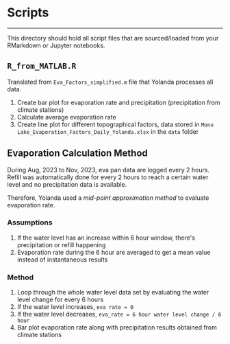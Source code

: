 # Scripts

---

This directory should hold all script files that are sourced/loaded from your RMarkdown or Jupyter notebooks.

## `R_from_MATLAB.R`

Translated from `Eva_Factors_simplified.m` file that Yolanda processes all data. 

1. Create bar plot for evaporation rate and precipitation (precipitation from climate stations)
2. Calculate average evaporation rate
3. Create line plot for different topographical factors, data stored in  `Mono Lake_Evaporation_Factors_Daily_Yolanda.xlsx` in the `data` folder

## Evaporation Calculation Method

During Aug, 2023 to Nov, 2023, eva pan data are logged every 2 hours. Refill was automatically done for every 2 hours to reach a certain water level and no precipitation data is available.

Therefore, Yolanda used a *mid-point approximation method* to evaluate evaporation rate.

### Assumptions

1. If the water level has an increase within 6 hour window, there's precipitation or refill happening
2. Evaporation rate during the 6 hour are averaged to get a mean value instead of instantaneous results

### Method

1. Loop through the whole water level data set by evaluating the water level change for every 6 hours
2. If the water level increases, `eva rate = 0`
3. If the water level decreases, `eva_rate = 6 hour water level change / 6 hour`
4. Bar plot evaporation rate along with precipitation results obtained from climate stations